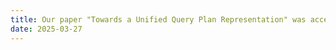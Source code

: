 ```yaml
---
title: Our paper "Towards a Unified Query Plan Representation" was accepted at ICDE 2025. Check https://nus-test.github.io/uplan/ for more details.
date: 2025-03-27
---
```

